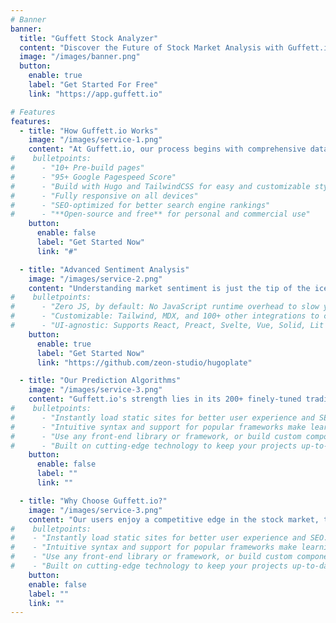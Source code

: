 ```yaml
---
# Banner
banner:
  title: "Guffett Stock Analyzer"
  content: "Discover the Future of Stock Market Analysis with Guffett.io. Our platform uniquely combines the power of ChatGPT and advanced AI to analyze stock news and social media posts, offering unparalleled insights into stock market trends. With Guffett.io, you're not just reading the market sentiment; you're understanding its impact on your investments."
  image: "/images/banner.png"
  button:
    enable: true
    label: "Get Started For Free"
    link: "https://app.guffett.io"

# Features
features:
  - title: "How Guffett.io Works"
    image: "/images/service-1.png"
    content: "At Guffett.io, our process begins with comprehensive data collection, where we gather the latest stock news and social media posts. This information is then intricately analyzed by ChatGPT, identifying key market sentiments and trends. The insights are fed into our sophisticated trading algorithms, each trained on historical data, enabling them to predict future market movements with remarkable accuracy."
#    bulletpoints:
#      - "10+ Pre-build pages"
#      - "95+ Google Pagespeed Score"
#      - "Build with Hugo and TailwindCSS for easy and customizable styling"
#      - "Fully responsive on all devices"
#      - "SEO-optimized for better search engine rankings"
#      - "**Open-source and free** for personal and commercial use"
    button:
      enable: false
      label: "Get Started Now"
      link: "#"

  - title: "Advanced Sentiment Analysis"
    image: "/images/service-2.png"
    content: "Understanding market sentiment is just the tip of the iceberg. At Guffett.io, we delve deeper to gauge the actual impact of these sentiments. Our platform doesn't just recognize positive or negative tones; it understands the historical impact of similar sentiments on specific stocks, offering a nuanced and far more accurate market prediction."
#    bulletpoints:
#      - "Zero JS, by default: No JavaScript runtime overhead to slow you down."
#      - "Customizable: Tailwind, MDX, and 100+ other integrations to choose from."
#      - "UI-agnostic: Supports React, Preact, Svelte, Vue, Solid, Lit and more."
    button:
      enable: true
      label: "Get Started Now"
      link: "https://github.com/zeon-studio/hugoplate"

  - title: "Our Prediction Algorithms"
    image: "/images/service-3.png"
    content: "Guffett.io's strength lies in its 200+ finely-tuned trading algorithms. Each algorithm is a product of extensive training on historical market data, news, and social media posts. This rigorous training ensures that our algorithms don't just predict market trends – they understand them, offering you a robust tool for your investment decisions."
#    bulletpoints:
#      - "Instantly load static sites for better user experience and SEO."
#      - "Intuitive syntax and support for popular frameworks make learning and using Hugo a breeze."
#      - "Use any front-end library or framework, or build custom components, for any project size."
#      - "Built on cutting-edge technology to keep your projects up-to-date with the latest web standards."
    button:
      enable: false
      label: ""
      link: ""

  - title: "Why Choose Guffett.io?"
    image: "/images/service-3.png"
    content: "Our users enjoy a competitive edge in the stock market, thanks to Guffett.io's advanced AI analysis and comprehensive data interpretation. Experience swift, accurate, and deep market insights that translate into informed investment decisions. Hear from our satisfied clients about how Guffett.io has transformed their trading experience."
#    bulletpoints:
#    - "Instantly load static sites for better user experience and SEO."
#    - "Intuitive syntax and support for popular frameworks make learning and using Hugo a breeze."
#    - "Use any front-end library or framework, or build custom components, for any project size."
#    - "Built on cutting-edge technology to keep your projects up-to-date with the latest web standards."
    button:
    enable: false
    label: ""
    link: ""
---
```

